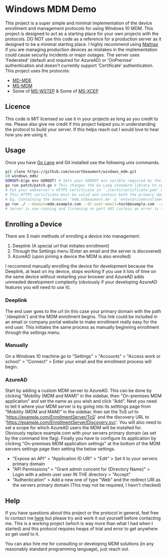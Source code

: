 # Windows MDM Demo

This project is a super simple and minimal implementation of the device enrollment and management protocols for using Windows 10 MDM. This project is designed to act as a starting place for your own projects with the protocols. DO NOT use this code as a reference for a production server as it designed to be a minimal starting place. I highly recommend using [Mattrax](https://github.com/mattrax/Mattrax) if you are managing production devices as mistakes in the implementation could cause security incidents or major outages. The server uses 'Federated' (default and required for AzureAD) or 'OnPremise' authentication and doesn't currently support 'Certificate' authentication. This project uses the protocols:

- [MD-MDE](https://docs.microsoft.com/en-us/openspecs/windows_protocols/ms-mde/d9e18701-cd4c-4fdb-8a3e-c1ddd33b1307)
- [MS-MDM](https://docs.microsoft.com/en-us/openspecs/windows_protocols/ms-mdm/33769a92-ac31-47ef-ae7b-dc8501f7104f)
- Some of [MS-WSTEP](https://docs.microsoft.com/en-us/openspecs/windows_protocols/ms-wstep/4766a85d-0d18-4fa1-a51f-e5cb98b752ea) & Some of [MS-XCEP](https://docs.microsoft.com/en-us/openspecs/windows_protocols/ms-xcep/08ec4475-32c2-457d-8c27-5a176660a210)

## Licence

This code is MIT licensed so use it in your projects as long as you credit to me. Please also give me credit if this project helped you in understanding the protocol to build your server. If this helps reach out I would love to hear how you are using it.

## Usage

Once you have [Go Lang](https://golang.org) and Git installed use the following unix commands.

```bash
git clone https://github.com/oscartbeaumont/windows_mdm.git
cd windows_mdm/
GOROOT=$(go env GOROOT) # Sets your GOROOT env varible required by the patch script
go run patch/patch.go # This changes the Go Lang standard library to support extra characters in certificates to remove the "asn1: syntax error: PrintableString contains invalid character" error.
# Put your webserver's HTTPS certificate in './certs/certificate.pem' & the private key in './certs/privatekey.pem'
# This HTTPS certificate must be valid and contain both the primary domain and the enterpriseenrollment subdomain/s (These should match the email of your users)
# Eg. Containing the domains 'mdm.otbeaumont.me' & 'enterpriseenrollment.otbeaumont.me' results in '*@otbeaumont.me' being able to enroll. Adding an extra 'enterpriseenrollment.student.otbeaumont.me' would then allow '*@otbeaumont.me' & '*@student.otbeaumont.me' to be able to enroll.
go run ./ --domain=mdm.example.com --dl-user-email=test@example.com --auth-policy=Federated # Replace the domains to match your environment
# Server is now running and listening on port 443 (unless an error is throw)
```

## Enrolling a Device

There are 3 main methods of enrolling a device into management:

1. Deeplink (A special url that initiates enrollment)
2. Through the Settings menu (Enter an email and the server is discovered)
3. AzureAD (upon joining a device the MDM is also enrolled)

I reccomend manually enrolling the device for development because the Deeplink, at least on my device, stops working if you use it lots of time on the same device without restarting your broswer and AzureAD adds unnneded development complexity (obviously if your developing AzureAD features you will need to use it).

### Deeplink

The end user goes to the url (in this case your primary domain with the path '/deeplink') and the MDM enrollment begins. This link could be included in an email or company portal website to make enrollment really easy for the end user. This initiates the same process as manually beginning enrollment through the settings menu.

### Manually

On a Windows 10 machine go to "Settings" > "Accounts" > "Access work or school" > "Connect" > Enter your email and the enrollment process will begin.

### AzureAD

Start by adding a custom MDM server to AzureAD. This can be done by clicking "Mobility (MDM and MAM)" in the sidebar, then "On-premises MDM application" and set the name as you wish and click "Add". Next you need to tell it where your MDM server is by going into its setttings page from "Mobility (MDM and MAM)" in the sidebar, then set the ToS url to 'https://example.com/EnrollmentServer/ToS' and the discovery URL to 'https://example.com/EnrollmentServer/Discovery.svc'. You will also need to set a scope for which AzureAD users the MDM will be installed for. Obviously replace example.com with your servers primary domain (as set by the command line flag). Finally you have to configure its application by clicking "On-premises MDM application settings" at the bottom of the MDM servers settings page then setting the below settings.

- "Expose an API" > "Application ID URI" > "Edit" > Set it to your servers primary domain
- "API Permissions" > "Grant admin concent for {Directory Name}" > Login with a admin user user IN THE directory > "Accept"
- "Authentication" > Add a new one of type "Web" and the redirect URI as the servers primary domain (This may not be required, I havn't checked)

## Help

If you have questions about this project or the protocol in general, feel free to contact me [here](https://otbeaumont.me/contact) but please try and work it out yourself before contacting me. This is a working project (which is way more than what I had when I started) and this protocol requires heaps of trial and error to get anywhere so get used to it.

You can also hire me for consulting or developing MDM solutions (in any reasonably standard programming language), just reach out.
